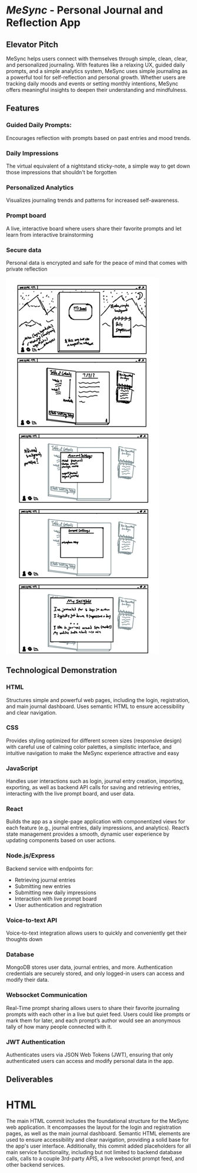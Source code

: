 # _MeSync_ - Personal Journal and Reflection App
## Elevator Pitch
MeSync helps users connect with themselves through simple, clean, clear, and personalized journaling. With features like a relaxing UX, guided daily prompts, and a simple analytics system, MeSync uses simple journaling as a powerful tool for self-reflection and personal growth. Whether users are tracking daily moods and events or setting monthly intentions, MeSync offers meaningful insights to deepen their understanding and mindfulness.

## Features
### Guided Daily Prompts:
Encourages reflection with prompts based on past entries and mood trends.
### Daily Impressions
The virtual equivalent of a nightstand sticky-note, a simple way to get down those impressions that shouldn't be forgotten
### Personalized Analytics
Visualizes journaling trends and patterns for increased self-awareness.
### Prompt board
A live, interactive board where users share their favorite prompts and let learn from interactive brainstorming 
### Secure data
Personal data is encrypted and safe for the peace of mind that comes with private reflection

![MeSync Sketches](/assets/MeSync%20Sketches.png)

## Technological Demonstration
### HTML
Structures simple and powerful web pages, including the login, registration, and main journal dashboard. Uses semantic HTML to ensure accessibility and clear navigation.
### CSS
Provides styling optimized for different screen sizes (responsive design) with careful use of calming color palettes, a simplistic interface, and intuitive navigation to make the MeSync experience attractive and easy
### JavaScript
Handles user interactions such as login, journal entry creation, importing,  exporting, as well as backend API calls for saving and retrieving entries, interacting with the live prompt board, and user data.
### React
Builds the app as a single-page application with componentized views for each feature (e.g., journal entries, daily impressions, and analytics). React’s state management provides a smooth, dynamic user experience by updating components based on user actions.
### Node.js/Express
Backend service with endpoints for:
- Retrieving journal entries
- Submitting new entries
- Submitting new daily impressions
- Interaction with live prompt board
- User authentication and registration
### Voice-to-text API
Voice-to-text integration allows users to quickly and conveniently get their thoughts down
### Database
MongoDB stores user data, journal entries, and more. Authentication credentials are securely stored, and only logged-in users can access and modify their data.
### Websocket Communication
Real-Time prompt sharing allows users to share their favorite journaling prompts with each other in a live but quiet feed. Users could like prompts or mark them for later, and each prompt’s author would see an anonymous tally of how many people connected with it.
### JWT Authentication
Authenticates users via JSON Web Tokens (JWT), ensuring that only authenticated users can access and modify personal data in the app.

## Deliverables
# HTML
The main HTML commit includes the foundational structure for the MeSync web application. It encompasses the layout for the login and registration pages, as well as the main journal dashboard. Semantic HTML elements are used to ensure accessibility and clear navigation, providing a solid base for the app's user interface. Additionally, this commit added placeholders for all main service functionality, including but not limited to backend database calls, calls to a couple 3rd-party APIS, a live websocket prompt feed, and other backend services.